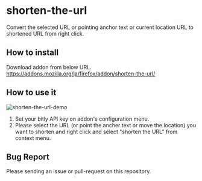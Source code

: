 shorten-the-url
================
Convert the selected URL or pointing anchor text or current location URL to shortened URL from right click.

How to install
--------------
Download addon from below URL.  
https://addons.mozilla.org/ja/firefox/addon/shorten-the-url/

How to use it
-------------

![shorten-the-url-demo](https://1.bp.blogspot.com/-FuNXUomcuxI/XOj24uwrHEI/AAAAAAAAf9o/gExazt5wlsAC_n220XuZpLdP3lFXCF2vgCLcBGAs/s1600/shorten_the_url_demo.gif)

1. Set your bitly API key on addon's configuration menu.
2. Please select the URL (or point the ancher text or move the location) you want to shorten and right click and select "shorten the URL" from context menu.

Bug Report
-----------

Please sending an issue or pull-request on this repository.
